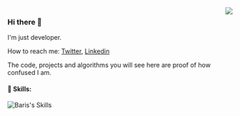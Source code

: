 <img align="right" src="https://visitor-badge.laobi.icu/badge?page_id=barisatalay.barisatalay">

### Hi there 👋

I'm just developer.

How to reach me: [Twitter](https://twitter.com/captanbravo), [Linkedin](https://www.linkedin.com/in/barisatalay07)

The code, projects and algorithms you will see here are proof of how confused I am.

#### 🧰 Skills:
![Baris's Skills](https://skillicons.dev/icons?i=solidity,ts,kotlin,java,nodejs,php,mysql,laravel,reactivex,&perline=10)
